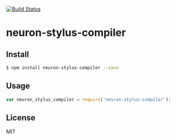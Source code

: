 [![Build Status](https://travis-ci.org/neuron-js/neuron-stylus-compiler.svg?branch=master)](https://travis-ci.org/neuron-js/neuron-stylus-compiler)
<!-- optional npm version
[![NPM version](https://badge.fury.io/js/neuron-stylus-compiler.svg)](http://badge.fury.io/js/neuron-stylus-compiler)
-->
<!-- optional npm downloads
[![npm module downloads per month](http://img.shields.io/npm/dm/neuron-stylus-compiler.svg)](https://www.npmjs.org/package/neuron-stylus-compiler)
-->
<!-- optional dependency status
[![Dependency Status](https://david-dm.org/neuron-js/neuron-stylus-compiler.svg)](https://david-dm.org/neuron-js/neuron-stylus-compiler)
-->

# neuron-stylus-compiler

<!-- description -->

## Install

```sh
$ npm install neuron-stylus-compiler --save
```

## Usage

```js
var neuron_stylus_compiler = require('neuron-stylus-compiler');
```

## License

MIT
